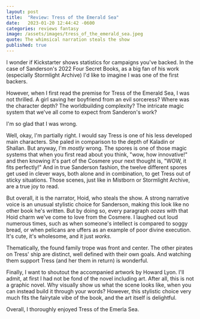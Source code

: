 ```yaml
---
layout: post
title:  "Review: Tress of the Emerald Sea"
date:   2023-01-20 12:44:42 -0600
categories: reviews fantasy
image: /assets/images/tress_of_the_emerald_sea.jpeg
quote: The whimsical narration steals the show
published: true
---
```


I wonder if Kickstarter shows statistics for campaigns you've backed. In the case of
Sanderson's 2022 Four Secret Books, as a big fan of his work (especially Stormlight Archive) I'd like to imagine I was one of the first backers.

However, when I first read the premise for Tress of the Emerald Sea, I was not thrilled. A girl
saving her boyfriend from an evil sorceress? Where was the character depth? The worldbuilding complexity?
The intricate magic system that we've all come to expect from Sanderon's work?

I'm so glad that I was wrong.

Well, okay, I'm partially right. I would say Tress is one of his less developed main characters. She
paled in comparison to the depth of Kaladin or Shallan. But anyway,
I'm *mostly* wrong. The spores is one of those magic systems that when you first read about you
think, "wow, how innovative!" and then knowing it's part of the Cosmere your next thought is, "WOW, it
fits perfectly!" And in true Sanderson fashion, the twelve different spores get used in clever ways,
both alone and in combination, to get Tress out of sticky situations. Those scenes, just like in
Mistborn or Stormlight Archive, are a true joy to read.

But overall, it is the narrator, Hoid, who steals the show. A strong narrative voice is
an unusual stylistic choice for Sanderson, making this look like no other book he's written. But by doing so, every paragraph *oozes* with that Hoid charm we've come to love
from the Cosmere. I laughed out loud
numerous times, such as when someone's intellect is compared to soggy bread, or when pelicans are uffers as an example of poor divine execution. It's cute, it's wholesome, and it just *works*.

Thematically, the found family trope was front and center. The other pirates on Tress' ship are
distinct, well defined with their own goals. And watching them support Tress  (and her them in
return) is wonderful. 

Finally, I want to shoutout the accompanied artwork by Howard Lyon. I'll admit, at first I
had not be fond of the novel including art. After all, this is not a graphic novel. Why visually
show us what the scene looks like, when you can instead build it through your words? However, this
stylistic choice very much fits the fairytale vibe of the book, and the art itself is delightful.

Overall, I thoroughly enjoyed Tress of the Emerla Sea. 
